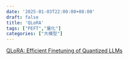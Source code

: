 ```yaml
---
date: '2025-01-03T22:00:00+08:00'
draft: false
title: 'QLoRA'
tags: ["PEFT","量化"]
categories: ["大模型"]
---
```


[QLoRA: Efficient Finetuning of Quantized LLMs](https://xves6ft58q.feishu.cn/docx/NQemdUSyJoZcvOxECTrctfD0nsf?from=from_copylink)
